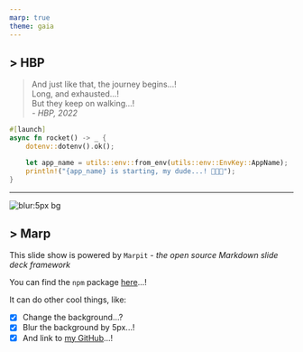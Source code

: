 ```yaml
---
marp: true
theme: gaia
---
```


## > HBP

> And just like that, the journey begins...!  
> Long, and exhausted...!  
> But they keep on walking...!  
> *- HBP, 2022*

```rust
#[launch]
async fn rocket() -> _ {
    dotenv::dotenv().ok();

    let app_name = utils::env::from_env(utils::env::EnvKey::AppName);
    println!("{app_name} is starting, my dude...! 🍿🍿🍿");
}
```

---
![blur:5px bg](https://img.freepik.com/free-vector/abstract-texture-background_91008-369.jpg)

## > Marp
This slide show is powered by `Marpit` - *the open source Markdown slide deck framework*  

You can find the `npm` package [here](https://www.npmjs.com/package/@marp-team/marp-core)...!  

It can do other cool things, like:
 - [x] Change the background...?
 - [x] Blur the background by 5px...!
 - [x] And link to [my GitHub](https://github.com/hoangph271)...!
